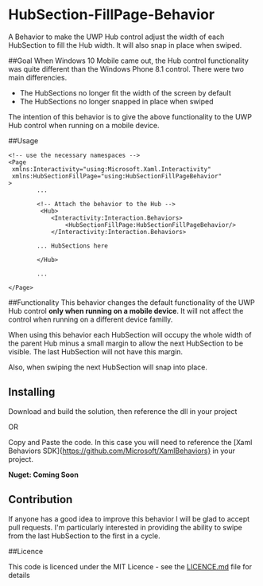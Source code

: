 # HubSection-FillPage-Behavior
A Behavior to make the UWP Hub control adjust the width of each HubSection to fill the Hub width. It will also snap in place when swiped.

##Goal
When Windows 10 Mobile came out, the Hub control functionality was quite different than the Windows Phone 8.1 control. 
There were two main differencies. 
- The HubSections no longer fit the width of the screen by default
- The HubSections no longer snapped in place when swiped

The intention of this behavior is to give the above functionality to the UWP Hub control when running on a mobile device.


##Usage
```
<!-- use the necessary namespaces -->
<Page
 xmlns:Interactivity="using:Microsoft.Xaml.Interactivity" 
 xmlns:HubSectionFillPage="using:HubSectionFillPageBehavior"
>
		...
		
		<!-- Attach the behavior to the Hub -->
		 <Hub>
            <Interactivity:Interaction.Behaviors>
                <HubSectionFillPage:HubSectionFillPageBehavior/>
            </Interactivity:Interaction.Behaviors>           
		
		... HubSections here
		
		</Hub>
		
		...

</Page>

```


##Functionality
This behavior changes the default functionality of the UWP Hub control **only when running on a mobile device**. 
It will not affect the control when running on a different device familly. 

When using this behavior each HubSection will occupy the whole width of the parent Hub minus a small margin to allow the next HubSection to be visible.
The last HubSection will not have this margin.

Also, when swiping the next HubSection will snap into place.


## Installing
Download and build the solution, then reference the dll in your project

OR

Copy and Paste the code.
In this case you will need to reference the [Xaml Behaviors SDK]{https://github.com/Microsoft/XamlBehaviors} in your project.

**Nuget: Coming Soon**

## Contribution
If anyone has a good idea to improve this behavior I will be glad to accept pull requests.
I'm particularly interested in providing the ability to swipe from the last HubSection to the first in a cycle.

##Licence 

This code is licenced under the MIT Licence - see the [LICENCE.md](LICENCE.md) file for details
